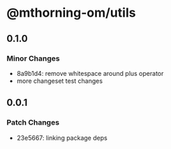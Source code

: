 # @mthorning-om/utils

## 0.1.0

### Minor Changes

- 8a9b1d4: remove whitespace around plus operator
- more changeset test changes

## 0.0.1

### Patch Changes

- 23e5667: linking package deps
